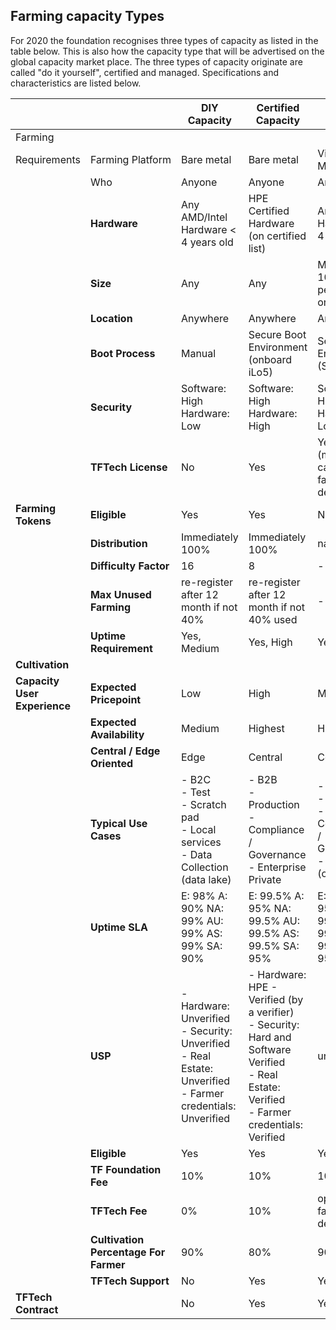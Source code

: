 ## Farming capacity Types

For 2020 the foundation recognises three types of capacity as listed in the table below.  This is also how the capacity type that will be advertised on the global capacity market place.  The three types of capacity originate are called "do it yourself", certified and managed.  Specifications and characteristics are listed below.



|   |  | DIY Capacity | Certified Capacity | Managed Capacity |
| --- | --- | --- | --- | --- |
|  Farming |  |  |  |  |
|  Requirements | Farming Platform | Bare metal | Bare metal | Virtual Machines |
|   | Who | Anyone | Anyone | Anyone |
|   | **Hardware** | Any AMD/Intel Hardware < 4 years old | HPE Certified Hardware (on certified list) | Any Hardware < 4 years old |
|   | **Size** | Any | Any | More than 100 VM's per Farm online |
|   | **Location** | Anywhere | Anywhere | Anywhere |
|   | **Boot Process** | Manual | Secure Boot Environment (onboard iLo5) | Secure Boot Environment (Software) |
|   | **Security** | Software: High<br/>Hardware: Low | Software: High<br/>Hardware: High | Software: High<br/>Hardware: Low |
|   | **TFTech License** | No | Yes | Yes or no (managed capacity farmer can decide) |
|  **Farming Tokens** | **Eligible** | Yes | Yes | No |
|   | **Distribution** | Immediately 100% | Immediately 100% | na |
|   | **Difficulty Factor** | 16 | 8 | - |
|   | **Max Unused Farming** | re-register after 12 month if not 40% | re-register after 12 month if not 40% used | - |
|   | **Uptime Requirement** | Yes, Medium | Yes, High | Yes, High |
|  **Cultivation** |  |  |  |  |
|  **Capacity User Experience** | **Expected Pricepoint** | Low | High | Medium |
|   | **Expected Availability** | Medium | Highest | Highest |
|   | **Central / Edge Oriented** | Edge | Central | Central/Edge |
|   | **Typical Use Cases** | - B2C<br/>- Test<br/>- Scratch pad<br/>- Local services<br/>- Data Collection (data lake) | - B2B<br/>- Production<br/>- Compliance / Governance<br/>- Enterprise Private | - B2C / B2B<br/>- Production <br/>- Compliance / Governance<br/>- Migration (old to new) |
|   | **Uptime SLA** | E: 98% A: 90% NA: 99% AU: 99% AS: 99% SA: 90% | E: 99.5% A: 95% NA: 99.5% AU: 99.5% AS: 99.5% SA: 95% | E: 99.5% A: 95% NA: 99.5% AU: 99.5% AS: 99.5% SA: 95% |
|   | **USP** | - Hardware: Unverified<br/>- Security: Unverified<br/>- Real Estate: Unverified<br/>- Farmer credentials: Unverified | - Hardware: HPE - Verified (by a verifier)<br/>- Security: Hard and Software Verified<br/>- Real Estate: Verified<br/>- Farmer credentials: Verified | unknown |
|   | **Eligible** | Yes | Yes | Yes |
|   | **TF Foundation Fee** | 10% | 10% | 10% |
|   | **TFTech Fee** | 0% | 10% | open to farmer decision |
|   | **Cultivation Percentage For Farmer** | 90% | 80% | 90% or 80% |
|   | **TFTech Support** | No | Yes | Yes or no |
|  **TFTech Contract** |  | No | Yes | Yes or no |